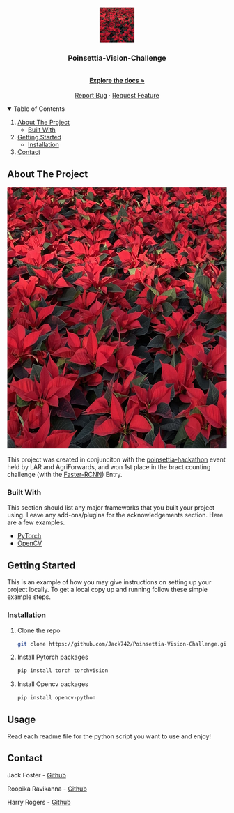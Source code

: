 <!-- PROJECT LOGO -->
<br />
<p align="center">
  <a href="https://github.com/othneildrew/Best-README-Template">
    <img src="images/IMG204.jpg" alt="Logo" width="80" height="80">
  </a>

  <h3 align="center">Poinsettia-Vision-Challenge</h3>

  <p align="center">
    <br />
    <a href="https://github.com/Jack742/Poinsettia-Vision-Challenge"><strong>Explore the docs »</strong></a>
    <br />
    <br />
    <a href="https://github.com/Jack742/Poinsettia-Vision-Challenge/issues">Report Bug</a>
    ·
    <a href="https://github.com/Jack742/Poinsettia-Vision-Challenge/issues">Request Feature</a>
  </p>
</p>



<!-- TABLE OF CONTENTS -->
<details open="open">
  <summary>Table of Contents</summary>
  <ol>
    <li>
      <a href="#about-the-project">About The Project</a>
      <ul>
        <li><a href="#built-with">Built With</a></li>
      </ul>
    </li>
    <li>
      <a href="#getting-started">Getting Started</a>
      <ul>
        <li><a href="#installation">Installation</a></li>
      </ul>
    </li>
    <li><a href="#contact">Contact</a></li>
  </ol>
</details>



<!-- ABOUT THE PROJECT -->
## About The Project
<p align="center">
<img src="images/IMG204.jpg" alt="Logo" width="800" height="600">
</p>

This project was created in conjunciton with the <a href=https://lar.lincoln.ac.uk/poinsettia-challenge/>poinsettia-hackathon</a> event held by LAR and AgriForwards, and won 1st place in the bract counting challenge (with the <a href=https://github.com/Jack742/Poinsettia-Vision-Challenge/blob/main/poinsettia_bracts_detection.py>Faster-RCNN</a>) Entry.

### Built With

This section should list any major frameworks that you built your project using. Leave any add-ons/plugins for the acknowledgements section. Here are a few examples.
* [PyTorch](https://pytorch.org/)
* [OpenCV](https://opencv.org/)


<!-- GETTING STARTED -->
## Getting Started

This is an example of how you may give instructions on setting up your project locally.
To get a local copy up and running follow these simple example steps.


### Installation


1. Clone the repo
   ```sh
   git clone https://github.com/Jack742/Poinsettia-Vision-Challenge.git
   ```
2. Install Pytorch packages
   ```sh
   pip install torch torchvision
   ```
3. Install Opencv packages
   ```sh
   pip install opencv-python
   ```


<!-- USAGE EXAMPLES -->
## Usage

Read each readme file for the python script you want to use and enjoy!


<!-- CONTACT -->
## Contact

Jack Foster - [Github](https://github.com/Jack742)

Roopika Ravikanna - [Github](https://github.com/PikaRoooo)

Harry Rogers - [Github](https://github.com/Harry-Rogers)
